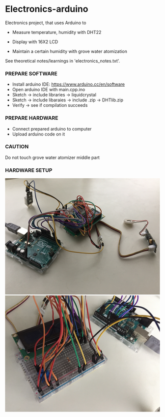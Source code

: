 # Electronics-arduino
Electronics project, that uses Arduino to

* Measure temperature, humidity with DHT22

* Display with 16X2 LCD

* Maintain a certain humidity with grove water atomization

See theoretical notes/learnings in 'electronics_notes.txt'.

### PREPARE SOFTWARE
* Install arduino IDE: https://www.arduino.cc/en/software
* Open arduino IDE with main.cpp.ino
* Sketch -> include libraries -> liquidcrystal
* Sketch -> include libaraies -> include .zip -> DHTlib.zip
* Verify -> see if compilation succeeds

### PREPARE HARDWARE
* Connect prepared arduino to computer
* Upload arduino code on it

### CAUTION
Do not touch grove water atomizer middle part

### HARDWARE SETUP
![hardware_front](img/HF.png)
![hardware_back](img/HB.png)

